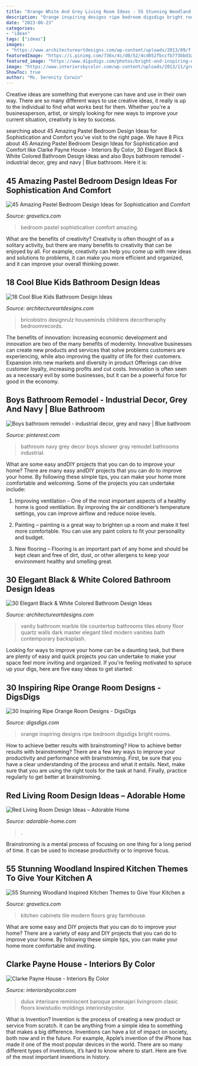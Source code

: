 ```yaml
---
title: "Orange White And Grey Living Room Ideas - 55 Stunning Woodland Inspired Kitchen Themes To Give Your Kitchen A"
description: "Orange inspiring designs ripe bedroom digsdigs bright rooms"
date: "2023-06-23"
categories:
- "ideas"
tags: ["ideas"]
images:
- "https://www.architectureartdesigns.com/wp-content/uploads/2013/09/f.jpg"
featuredImage: "https://i.pinimg.com/736x/4c/d0/52/4cd052fbccfb773bbd3a65cfdffa73d4--navy-and-grey-bathroom-navy-bathroom-decor.jpg"
featured_image: "https://www.digsdigs.com/photos/bright-and-inspiring-orange-room-designs-5-554x741.jpg"
image: "https://www.interiorsbycolor.com/wp-content/uploads/2013/11/grey-living-and-dining.jpg"
ShowToc: true
author: "Ms. Serenity Corwin"
---
```



Creative ideas are something that everyone can have and use in their own way. There are so many different ways to use creative ideas, it really is up to the individual to find what works best for them. Whether you're a businessperson, artist, or simply looking for new ways to improve your current situation, creativity is key to success.

	

		
searching about 45 Amazing Pastel Bedroom Design Ideas for Sophistication and Comfort you've visit to the right page. We have 8 Pics about 45 Amazing Pastel Bedroom Design Ideas for Sophistication and Comfort like Clarke Payne House - Interiors By Color, 30 Elegant Black &amp; White Colored Bathroom Design Ideas and also Boys bathroom remodel - industrial decor, grey and navy | Blue bathroom. Here it is:
		
    
## 45 Amazing Pastel Bedroom Design Ideas For Sophistication And Comfort

<img loading=lazy src="https://www.gravetics.com/wp-content/uploads/2017/09/Pastel-Blue-Bedroom-Design-Ideas-2018.jpg" onerror="this.onerror=null;this.src='https://tse2.mm.bing.net/th?id=OIP.X7ZxzRRiQm9xdyW1wPBbdAHaKd&amp;pid=15.1';" alt="45 Amazing Pastel Bedroom Design Ideas for Sophistication and Comfort">

_Source: gravetics.com_

>bedroom pastel sophistication comfort amazing. 

	

What are the benefits of creativity?
Creativity is often thought of as a solitary activity, but there are many benefits to creativity that can be enjoyed by all. For example, creativity can help you come up with new ideas and solutions to problems, it can make you more efficient and organized, and it can improve your overall thinking power.

    
## 18 Cool Blue Kids Bathroom Design Ideas

<img loading=lazy src="https://www.architectureartdesigns.com/wp-content/uploads/2013/09/f.jpg" onerror="this.onerror=null;this.src='https://tse1.mm.bing.net/th?id=OIP.wHA4iOcSk47fhJQ3_CioQgHaKD&amp;pid=15.1';" alt="18 Cool Blue Kids Bathroom Design Ideas">

_Source: architectureartdesigns.com_

>bricobistro designrulz houseminds childrens decortheraphy bedroomrecords. 

	

The benefits of innovation:
Increasing economic development and innovation are two of the many benefits of modernity. Innovative businesses can create new products and services that solve problems customers are experiencing, while also improving the quality of life for their customers. Expansion into new markets and diversity in product Offerings can drive customer loyalty, increasing profits and cut costs. Innovation is often seen as a necessary evil by some businesses, but it can be a powerful force for good in the economy.

    
## Boys Bathroom Remodel - Industrial Decor, Grey And Navy | Blue Bathroom

<img loading=lazy src="https://i.pinimg.com/736x/4c/d0/52/4cd052fbccfb773bbd3a65cfdffa73d4--navy-and-grey-bathroom-navy-bathroom-decor.jpg" onerror="this.onerror=null;this.src='https://tse4.mm.bing.net/th?id=OIP.712uLopyx8M0SedtDY7-XwHaJ3&amp;pid=15.1';" alt="Boys bathroom remodel - industrial decor, grey and navy | Blue bathroom">

_Source: pinterest.com_

>bathroom navy grey decor boys shower gray remodel bathrooms industrial. 

	

What are some easy andDIY projects that you can do to improve your home?
There are many easy andDIY projects that you can do to improve your home. By following these simple tips, you can make your home more comfortable and welcoming. Some of the projects you can undertake include:
1. Improving ventilation – One of the most important aspects of a healthy home is good ventilation. By improving the air conditioner’s temperature settings, you can improve airflow and reduce noise levels.

2. Painting – painting is a great way to brighten up a room and make it feel more comfortable. You can use any paint colors to fit your personality and budget.

3. New flooring – Flooring is an important part of any home and should be kept clean and free of dirt, dust, or other allergens to keep your environment healthy and smelling great.

    
## 30 Elegant Black &amp; White Colored Bathroom Design Ideas

<img loading=lazy src="https://www.architectureartdesigns.com/wp-content/uploads/2013/10/911.jpg" onerror="this.onerror=null;this.src='https://tse2.mm.bing.net/th?id=OIP.40RA_QIYozuly9Z2tq96dwAAAA&amp;pid=15.1';" alt="30 Elegant Black &amp; White Colored Bathroom Design Ideas">

_Source: architectureartdesigns.com_

>vanity bathroom marble tile countertop bathrooms tiles ebony floor quartz walls dark master elegant tiled modern vanities bath contemporary backsplash. 

	

Looking for ways to improve your home can be a daunting task, but there are plenty of easy and quick projects you can undertake to make your space feel more inviting and organized. If you're feeling motivated to spruce up your digs, here are five easy ideas to get started: 

    
## 30 Inspiring Ripe Orange Room Designs - DigsDigs

<img loading=lazy src="https://www.digsdigs.com/photos/bright-and-inspiring-orange-room-designs-5-554x741.jpg" onerror="this.onerror=null;this.src='https://tse1.mm.bing.net/th?id=OIP._tHrKpSNnyMhLPbJKek3OQHaJ5&amp;pid=15.1';" alt="30 Inspiring Ripe Orange Room Designs - DigsDigs">

_Source: digsdigs.com_

>orange inspiring designs ripe bedroom digsdigs bright rooms. 

	

How to achieve better results with brainstroming?
How to achieve better results with brainstroming? There are a few key ways to improve your productivity and performance with brainstroming. First, be sure that you have a clear understanding of the process and what it entails. Next, make sure that you are using the right tools for the task at hand. Finally, practice regularly to get better at brainstroming.

    
## Red Living Room Design Ideas – Adorable Home

<img loading=lazy src="https://adorable-home.com/wp-content/gallery/red-living-room-design-ideas/red-living-room-design-ideas-12.jpg" onerror="this.onerror=null;this.src='https://tse1.mm.bing.net/th?id=OIP.vuUFpUsg1a1YP0nbUBBe5wHaJ3&amp;pid=15.1';" alt="Red Living Room Design Ideas – Adorable Home">

_Source: adorable-home.com_

>. 

	

Brainstroming is a mental process of focusing on one thing for a long period of time. It can be used to increase productivity or to improve focus.

    
## 55 Stunning Woodland Inspired Kitchen Themes To Give Your Kitchen A

<img loading=lazy src="http://www.gravetics.com/wp-content/uploads/2017/09/Modern-Farmhouse-Kitchen.-Gray-tile-floors-white-cabinets..jpg" onerror="this.onerror=null;this.src='https://tse3.mm.bing.net/th?id=OIP.T3eeW0y5eLou0ha9V-oL1wHaLH&amp;pid=15.1';" alt="55 Stunning Woodland Inspired Kitchen Themes to Give Your Kitchen a">

_Source: gravetics.com_

>kitchen cabinets tile modern floors gray farmhouse. 

	

What are some easy and DIY projects that you can do to improve your home?
There are a variety of easy and DIY projects that you can do to improve your home. By following these simple tips, you can make your home more comfortable and inviting.

    
## Clarke Payne House - Interiors By Color

<img loading=lazy src="https://www.interiorsbycolor.com/wp-content/uploads/2013/11/grey-living-and-dining.jpg" onerror="this.onerror=null;this.src='https://tse3.mm.bing.net/th?id=OIP.609A3HZp6SSnPI09lgg47wHaJ4&amp;pid=15.1';" alt="Clarke Payne House - Interiors By Color">

_Source: interiorsbycolor.com_

>dulux interioare reminiscent baroque amenajari livingroom clasic floors kiwistudio moldings interiorsbycolor. 

	

What is Invention?
Invention is the process of creating a new product or service from scratch. It can be anything from a simple idea to something that makes a big difference. Inventions can have a lot of impact on society, both now and in the future. For example, Apple’s invention of the iPhone has made it one of the most popular devices in the world. There are so many different types of inventions, it’s hard to know where to start. Here are five of the most important inventions in history.

